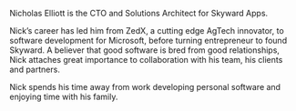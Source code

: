 Nicholas Elliott is the CTO and Solutions Architect for Skyward Apps. 

Nick’s career has led him from ZedX, a cutting edge AgTech innovator, to software development for Microsoft, before turning entrepreneur to found Skyward.  A believer that good software is bred from good relationships, Nick attaches great importance to collaboration with his team, his clients and partners. 

Nick spends his time away from work developing personal software and enjoying time with his family.
